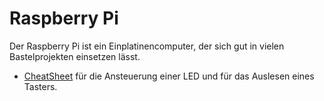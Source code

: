 # Raspberry Pi

Der Raspberry Pi ist ein Einplatinencomputer, der sich gut in vielen
Bastelprojekten einsetzen lässt.

- [CheatSheet](RaspiCheatSheet.pdf) für die Ansteuerung einer LED und
  für das Auslesen eines Tasters.


